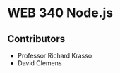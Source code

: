<h1>WEB 340 Node.js</h1>
<h2>Contributors</h2>
<ul>
  <li>Professor Richard Krasso</li>
  <li>David Clemens</li>
</ul>
